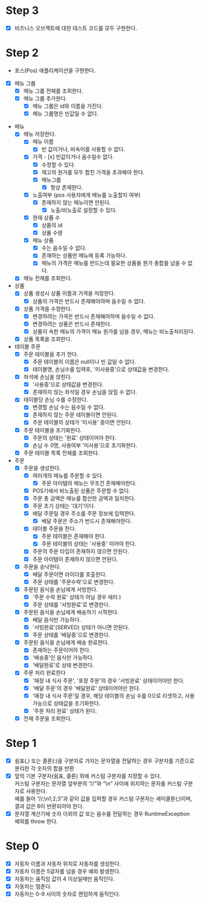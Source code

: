 # Step 3

- [x] 비즈니스 오브젝트에 대한 테스트 코드를 모두 구현한다.
# Step 2
- 포스(Pos) 애플리케이션을 구현한다.
- [x] 메뉴 그룹
  - [x] 메뉴 그룹 전체를 조회한다.
  - [x] 메뉴 그룹 추가한다.
    - [x] 메뉴 그룹은 id와 이름을 가진다.
    - [x] 메뉴 그룹명은 빈값일 수 없다.
- 메뉴
  - [x] 메뉴 저장한다.
      - [x] 메뉴 이름
        - [x] 빈 값이거나, 비속어를 사용할 수 없다.
    - [x] 가격
          - [x] 빈값이거나 음수일수 없다.
        - [x] 수정할 수 있다.
        - [x] 재고의 원가를 모두 합친 가격을 초과해야 한다.
      - [x] 메뉴그룹
        - [x] 항상 존재한다.
    - [x] 노출여부 (pos 사용자에게 메뉴를 노출할지 여부)
      - [x] 존재하지 않는 메뉴이면 안된다.
        - [x] 노출/비노출로 설정할 수 있다.
    - [x] 현재 상품 수
      - [x] 상품의 id
      - [x] 상품 수량
    - [x] 메뉴 상품
        - [x] 수는 음수일 수 없다.
      - [x] 존재하는 상품만 메뉴에 등록 가능하다.
      - [x] 메뉴의 가격은 메뉴를 만드는데 필요한 상품들 원가 총합를 넘을 수 없다. 
  - [x] 메뉴 전체를 조회한다.
- 상품
  - [x] 상품 생성시 상품 이름과 가격을 저장한다.
    - [x] 상품의 가격은 반드시 존재해야하며 음수일 수 없다.
  - [x] 상품 가격을 수정한다.
    - [x] 변경하려는 가격은 반드시 존재해야하며 음수일 수 없다.
    - [x] 변경하려는 상품은 반드시 존재한다.
    - [x] 상품이 속한 메뉴의 가격이 메뉴 원가를 넘을 경우, 메뉴는 비노출처리된다.
  - [x] 상품 목록을 조회한다.
- 테이블 주문
  - [x] 주문 테이블을 추가 한다.
    - [x] 주문 테이블의 이름은 null이나 빈 값일 수 없다.
    - [x] 테이블명, 손님수를 입력후, '미사용중'으로 상태값을 변경한다.
  - [x] 좌석에 손님을 앉힌다.
    - [x] '사용중'으로 상태값을 변경한다.
    - [x] 존재하지 않는 좌석일 경우 손님을 앉힐 수 없다.
  - [x] 테이블당 손님 수를 수정한다.
    - [x] 변경할 손님 수는 음수일 수 없다.
    - [x] 존재하지 않는 주문 테이블이면 안된다.
    - [x] 주문 테이블의 상태가 '미사용' 중이면 안된다.
  - [x] 주문 테이블을 초기화한다.
    - [x] 주문의 상태는 '완료' 상태이어야 한다.
    - [x] 손님 수 0명, 사용여부 '미사용'으로 초기화한다.
  - [x] 주문 테이블 목록 전체를 조회한다.
- 주문 
  - [x] 주문을 생성한다.
    - [x] 여러개의 메뉴를 주문할 수 있다.
      - [x] 주문 아이템의 메뉴는 무조건 존재해야한다.
    - [x] POS기에서 비노출된 상품은 주문할 수 없다.
    - [x] 주문 총 금액은 메뉴를 합산한 금액과 일치한다.
    - [x] 주문 초기 상태는 '대기'이다.
    - [x] 배달 주문일 경우 주소를 주문 정보에 입력한다.
      - [x] 배달 주문은 주소가 반드시 존재해야한다.
    - [x] 테이블 주문을 한다.
      - [x] 주문 테이블은 존재해야 한다.
      - [x] 주문 테이블의 상태는 '사용중' 이어야 한다.
    - [x] 주문의 주문 타입이 존재하지 않으면 안된다.
    - [x] 주문 아이템이 존재하지 않으면 안된다.
  - [x] 주문을 승낙한다.
    - [x] 배달 주문이면 라이더를 호출한다.
    - [x] 주문 상태를 '주문수락'으로 변경한다.
  - [x] 주문된 음식을 손님에게 서빙한다.
    - [x] '주문 수락 완료' 상태가 아닐 경우 에러ㅏ
    - [x] 주문 상태를 '서빙완료'로 변경한다.
  - [x] 주문된 음식을 손님에게 배송하기 시작한다.
    - [x] 배달 음식만 가능하다.
    - [x] '서빙완료'(SERVED) 상태가 아니면 안된다.
    - [x] 주문 상태를 '배달중'으로 변경한다.
  - [x] 주문된 음식을 손님에게 배송 완료한다.
    - [x] 존재하는 주문이어야 한다.
    - [x] '배송중'인 음식만 가능하다.
    - [x] '배달완료'로 상태 변경한다.
  - [x] 주문 처리 완료한다
    - [x] '매장 내 식사 주문', '포장 주문'의 경우 '서빙완료' 상태이어야만 한다.
    - [x] '배달 주문'의 경우 '배달완료' 상태이어야만 한다.
    - [x] '매장 내 식사 주문'일 경우, 해당 테이블의 손님 수를 0으로 리셋하고, 사용가능으로 상태값을 초기화한다.
    - [x] '주문 처리 완료' 상태가 된다.
  - [x] 전체 주문을 조회한다.

# Step 1
- [x] 쉼표(,) 또는 콜론(:)을 구분자로 가지는 문자열을 전달하는 경우 구분자를 기준으로 분리한 각 숫자의 합을 반환  
- [x] 앞의 기본 구분자(쉼표, 콜론) 외에 커스텀 구분자를 지정할 수 있다.  
커스텀 구분자는 문자열 앞부분의 “//”와 “\n” 사이에 위치하는 문자를 커스텀 구분자로 사용한다.  
예를 들어 “//;\n1;2;3”과 같이 값을 입력할 경우 커스텀 구분자는 세미콜론(;)이며, 결과 값은 6이 반환되어야 한다.
- [x] 문자열 계산기에 숫자 이외의 값 또는 음수를 전달하는 경우 RuntimeException 예외를 throw 한다.

# Step 0
- [x] 자동차 이름과 자동차 위치로 자동차를 생성한다.
- [x] 자동차 이름은 5글자를 넘을 경우 예외 발생한다.
- [x] 자동차는 움직임 값이 4 이상일때만 움직인다.
- [x] 자동차는 멈춘다.
- [x] 자동차는 0-9 사이의 숫자로 랜덤하게 움직인다.
